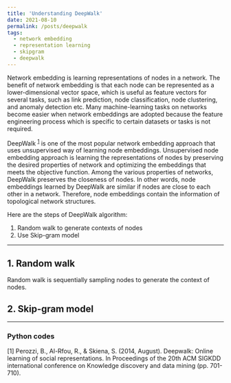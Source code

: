```yaml
---
title: 'Understanding DeepWalk'
date: 2021-08-10
permalink: /posts/deepwalk
tags:
  - network embedding
  - representation learning
  - skipgram
  - deepwalk
---
```


Network embedding is learning representations of nodes in a network. The benefit of network embedding is that each node can be represented as a lower-dimensional vector space, which is useful as feature vectors for several tasks, such as link prediction, node classification, node clustering, and anomaly detection etc.
Many machine-learning tasks on networks become easier when network embeddings are adopted because the feature engineering process which is specific to certain datasets or tasks is not required. 

DeepWalk <sup>[1](#paper)</sup> is one of the most popular network embedding approach that uses unsupervised way of learning node embeddings. Unsupervised node embedding approach is learning the representations of nodes by preserving the desired properties of network and optimizing the embeddings that meets the objective function.	Among the various properties of networks, DeepWalk preserves the closeness of nodes. In other words, node embeddings learned by DeepWalk are similar if nodes are close to each other in a network. Therefore, node embeddings contain the information of topological network structures.

Here are the steps of DeepWalk algorithm:
1. Random walk to generate contexts of nodes
2. Use Skip-gram model
-----
## 1. Random walk
Random walk is sequentially sampling nodes to generate the context of nodes. 
 
 
 
## 2. Skip-gram model


-----
### Python codes

<a name="paper">[1]</a>    Perozzi, B., Al-Rfou, R., & Skiena, S. (2014, August). Deepwalk: Online learning of social representations. In Proceedings of the 20th ACM SIGKDD international conference on Knowledge discovery and data mining (pp. 701-710).

